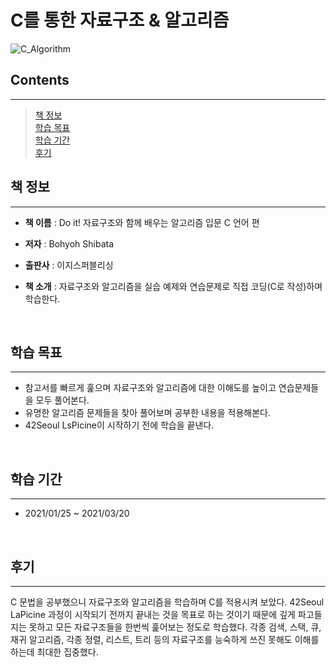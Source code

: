 # **C를 통한 자료구조 & 알고리즘**

![C_Algorithm](https://user-images.githubusercontent.com/76714659/147350742-a04eaa3c-5581-443d-b894-9d9076e6644c.png)

## **Contents**
---
> [책 정보](#책-정보)  
> [학습 목표](#학습-목표)  
> [학습 기간](#학습-기간)  
> [후기](#후기)
&nbsp;

## **책 정보**
---
* **책 이름** : Do it! 자료구조와 함께 배우는 알고리즘 입문 C 언어 편

* **저자** : Bohyoh Shibata

* **출판사** : 이지스퍼블리싱

* **책 소개** : 자료구조와 알고리즘을 실습 예제와 연습문제로 직접 코딩(C로 작성)하며 학습한다.

&nbsp;

## **학습 목표**
---
* 참고서를 빠르게 훑으며 자료구조와 알고리즘에 대한 이해도를 높이고 연습문제들을 모두 풀어본다.
* 유명한 알고리즘 문제들을 찾아 풀어보며 공부한 내용을 적용해본다.
* 42Seoul LsPicine이 시작하기 전에 학습을 끝낸다.

&nbsp;

## **학습 기간**
---
* 2021/01/25 ~ 2021/03/20

&nbsp;

## **후기**
---
C 문법을 공부했으니 자료구조와 알고리즘을 학습하며 C를 적용시켜 보았다.
42Seoul LaPicine 과정이 시작되기 전까지 끝내는 것을 목표로 하는 것이기 때문에 깊게 파고들지는 못하고 모든 자료구조들을 한번씩 훑어보는 정도로 학습했다.
각종 검색, 스택, 큐, 재귀 알고리즘, 각종 정렬, 리스트, 트리 등의 자료구조를 능숙하게 쓰진 못해도 이해를 하는데 최대한 집중했다.

